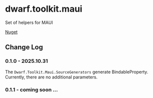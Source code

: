 # dwarf.toolkit.maui

Set of helpers for MAUI

[Nuget](https://www.nuget.org/packages/Dwarf.Toolkit.Maui/)

## Change Log

### 0.1.0 - 2025.10.31

The `Dwarf.Toolkit.Maui.SourceGenerators` generate BindableProperty. Currently, there are no additional parameters.

### 0.1.1 - coming soon ...
